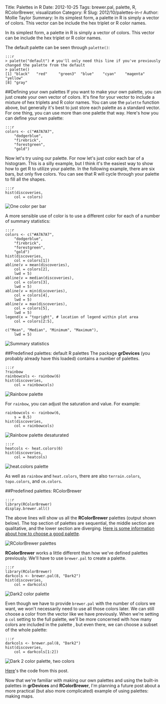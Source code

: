 Title: Palettes in R
Date: 2012-10-25
Tags: brewer.pal, palette, R, RColorBrewer, visualization
Category: R
Slug: 2012/10/palettes-in-r
Author: Mollie Taylor
Summary: In its simplest form, a palette in R is simply a vector of colors. This vector can be include the hex triplet or R color names.

In its simplest form, a palette in R is simply a vector of colors. This vector can be include the hex triplet or R color names.

The default palette can be seen through ```palette()```: 

	:::r
	> palette("default") # you'll only need this line if you've previously changed the palette from the default
	> palette()
	[1] "black"   "red"     "green3"  "blue"    "cyan"    "magenta" "yellow"
	[8] "gray"

##Defining your own palettes
If you want to make your own palette, you can just create your own vector of colors. It's fine for your vector to include a mixture of hex triplets and R color names. You can use the ```palette``` function above, but generally it's best to just store each palette as a standard vector. For one thing, you can use more than one palette that way. Here's how you can define your own palette:

	:::r
	colors <- c("#A7A7A7",
		"dodgerblue",
		"firebrick",
		"forestgreen",
		"gold")

Now let's try using our palette. For now let's just color each bar of a histogram. This is a silly example, but I think it's the easiest way to show how to get R to utilize your palette. In the following example, there are six bars, but only five colors. You can see that R will cycle through your palette to fill all the shapes.

	:::r
	hist(discoveries,
		col = colors)

![One color per bar]({filename}images/r-palette-color-by-bar.png)

A more sensible use of color is to use a different color for each of a number of summary statistics:

	:::r
	colors <- c("#A7A7A7",
		"dodgerblue",
		"firebrick",
		"forestgreen",
		"gold")
	hist(discoveries,
		col = colors[1])
	abline(v = mean(discoveries),
		col = colors[2],
		lwd = 5)
	abline(v = median(discoveries),
		col = colors[3],
		lwd = 5)
	abline(v = min(discoveries),
		col = colors[4],
		lwd = 5)
	abline(v = max(discoveries),
		col = colors[5],
		lwd = 5)
	legend(x = "topright", # location of legend within plot area
		col = colors[2:5],

	c("Mean", "Median", "Minimum", "Maximum"),
		lwd = 5)

![Summary statistics]({filename}images/r-palette-stats.png)

##Predefined palettes: default R palettes
The package **grDevices** (you probably already have this loaded) contains a number of palettes.

	:::r
	?rainbow
	rainbowcols <- rainbow(6)
	hist(discoveries,
		col = rainbowcols)

![Rainbow palette]({filename}images/r-palette-rainbow.png)

For ```rainbow```, you can adjust the saturation and value. For example:

	rainbowcols <- rainbow(6,
		s = 0.5)
	hist(discoveries,
		col = rainbowcols)

![Rainbow palette desaturated]({filename}images/r-palette-rainbow-pale.png)

	:::r
	heatcols <- heat.colors(6)
	hist(discoveries,
		col = heatcols)

![heat.colors palette]({filename}images/r-palette-heat.png)

As well as ```rainbow``` and ```heat.colors```, there are also ```terrain.colors```, ```topo.colors```, and ```cm.colors```.

##Predefined palettes: RColorBrewer

	:::r
	library(RColorBrewer)
	display.brewer.all()

The above lines will show us all the **RColorBrewer** palettes (output shown below). The top section of palettes are sequential, the middle section are qualitative, and the lower section are diverging. [Here is some information about how to choose a good palette](http://blog.ggplot2.org/post/24607351280/choosing-colour-palettes-part-ii-educated-choices).

![RColorBrewer palettes]({filename}images/r-display-brewer-all.png)

**RColorBrewer** works a little different than how we've defined palettes previously. We'll have to use ```brewer.pal``` to create a palette.

	:::r
	library(RColorBrewer)
	darkcols <- brewer.pal(8, "Dark2")
	hist(discoveries,
		col = darkcols)

![Dark2 color palette]({filename}images/r-palette-dark2.png)

Even though we have to provide ```brewer.pal``` with the number of colors we want, we won't necessarily need to use all those colors later. We can still choose a color from the vector like we have previously. When we're setting a ```col``` setting to the full palette, we'll be more concerned with how many colors are included in the palette , but even there, we can choose a subset of the whole palette:

	:::r
	darkcols <- brewer.pal(8, "Dark2")
	hist(discoveries,
		col = darkcols[1:2])

![Dark 2 color palette, two colors]({filename}images/r-palette-dark2-2.png)

[Here](https://gist.github.com/3943476)'s the code from this post.

Now that we're familiar with making our own palettes and using the built-in palettes in **grDevices** and **RColorBrewer**, I'm planning a future post about a more practical (but also more complicated) example of using palettes: making maps.
